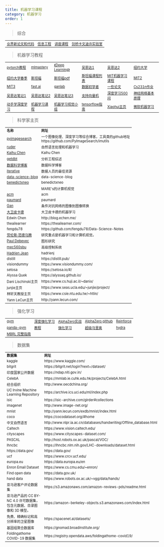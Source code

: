 ```yaml
---
title: 机器学习课程
category: 机器学习
order: 1
---
```


> 综合
<table width="1033" style="font-size: 0.8em;">
	<tbody>
		<tr>
			<td>
				<a href="https://paperswithcode.com/" target="_blank">业界新论文和代码</a>
			</td>
			<td>
				<a href="https://www.robots.ox.ac.uk/" target="_blank">信息工程</a>
			</td>
			<td>
				<a href="https://www.robots.ox.ac.uk/~az/lectures/" target="_blank">讲座课程</a>
			</td>
			<td>
				<a href="https://www.inference.org.uk/is/" target="_blank">剑桥卡文迪许实验室</a>
			</td>
		</tr>
	</tbody>
</table>

> 机器学习教程
<table width="1033" style="font-size: 0.8em;">
	<tbody>
		<tr>
			<td>
				<a href="https://pytorchvideo.org/" target="_blank">pytorch教程</a>
			</td>
			<td>
				<a href="https://machinelearningmastery.com/" target="_blank">mlmastery</a>
			</td>
			<td>
				<a href="https://www.deeplearningbook.org/" target="_blank">《Deep Learning》</a>
			</td>
			<td>
				<a href="https://www.coursera.org/learn/machine-learning" target="_blank">吴恩达1</a>
			</td>
			<td>
				<a href="https://www.coursera.org/specializations/deep-learning#instructors" target="_blank">吴恩达2</a>
			</td>
			<td>
				<a href="https://atcold.github.io/pytorch-Deep-Learning/" target="_blank">纽约大学</a>
			</td>
		</tr>
		<tr>
			<td>
				<a href="https://davidrosenberg.github.io/ml2019/#home" target="_blank">纽约大学春季</a>
			</td>
			<td>
				<a href="https://stanford.edu/~shervine/teaching/cs-230/" target="_balnk">斯坦福</a><br/>
			</td>
			<td>
				<a href="https://github.com/afshinea" target="_balnk">斯坦福pdf</a>
			</td>
			<td>
				<a href="https://online.stanford.edu/explore?topics%5B1061%5D=1061&type=All" target="_balnk">斯坦福课程列表</a>
			</td>
			<td>
				<a href="http://introtodeeplearning.com/" target="_balnk">MIT机器学习课程</a>
			</td>
			<td>
				<a href="https://github.com/aamini/introtodeeplearning/" target="_balnk">MIT2</a>
			</td>
		</tr>
		<tr>
			<td>
				<a href="https://www.mit.edu/~amidi/teaching/" target="_balnk">MIT3</a>
			</td>
			<td>
				<a href="https://course.fast.ai/" target="_balnk">fast.ai</a>
			</td>
			<td>
				<a href="https://poloclub.github.io/ganlab/" target="_balnk">ganlab</a>
			</td>
			<td>
				<a href="https://summer-knight-cef.notion.site/d69344e1eaf84fa582de2aa677a38c03?v=46898533ebfb4bc49c74888a38ee4e62" target="_blank">数据初学者</a>
			</td>
			<td>
				<a href="https://adeshpande3.github.io/" target="_blank">一些论文</a>
			</td>
			<td>
				<a href="http://cs231n.github.io/" target="_blank">Cs231n作业</a>
			</td>
		</tr>
		<tr>
			<td>
				<a href="https://github.com/fengdu78/deeplearning_ai_books" target="_blank">吴恩达笔记1</a>
			</td>
			<td>
				<a href="http://www.ai-start.com/dl2017/" target="_blank">吴恩达笔记2</a>
			</td>
			<td>
				<a href="https://github.com/fengdu78/Coursera-ML-AndrewNg-Notes" target="_blank">吴恩达笔记3</a>
			</td>
			<td>
				<a href="https://www.svm-tutorial.com/" target="_blank">支持向量机</a>
			</td>
			<td>
				<a href="https://gitee.com/bashendixie/DeepLearning-500-questions/tree/master" target="_blank">深度学习500问</a>
			</td>
			<td>
				<a href="https://microsoft.github.io/ai-edu/%E5%9F%BA%E7%A1%80%E6%95%99%E7%A8%8B/A2-%E7%A5%9E%E7%BB%8F%E7%BD%91%E7%BB%9C%E5%9F%BA%E6%9C%AC%E5%8E%9F%E7%90%86/index.html" target="_blank">神经网络基本原理</a>
			</td>
		</tr>
		<tr>
			<td>
				<a href="https://zh.d2l.ai/" target="_blank">动手学深度学习</a>
			</td>
			<td>
				<a href="https://atcold.github.io/pytorch-Deep-Learning/en/faq/" target="_blank">机器学习课程</a>
			</td>
			<td>
				<a href="https://lab1055.github.io/" target="_blank">机器学习视觉小组</a>
			</td>
			<td>
				<a href="https://www.tensorflow.org/tutorials/" target="_blank">tensorflow指南</a>
			</td>
			<td>
				<a href="https://www.ics.uci.edu/~xhx/" target="_blank">Xiaohui主页</a>
			</td>
			<td>
				<a href="https://github.com/microsoft/ML-For-Beginners/blob/main/translations/README.zh-cn.md" target="_blank">微软机器学习</a>
			</td>
		</tr>
	</tbody>
</table>


> 科学家主页
<table width="1033" style="font-size: 0.8em;">
	<tbody>
		<tr>
			<td>
				<strong>
					名称
				</strong>
			</td>
			<td>
				<strong>
					网址
				</strong>
			</td>
		</tr>
		<tr>
			<td>
				<a href="https://pyimagesearch.com/start-here/" target="_balnk">pyimagesearch</a>
			</td>
			<td>
				一个图像处理、深度学习等综合博客，工具类的github地址<br/>
				https://github.com/PyImageSearch/imutils
			</td>
		</tr>
		<tr>
			<td>
				<a href="https://ruder.io/" target="_balnk">ruder</a>
			</td>
			<td>
				自然语言处理和机器学习
			</td>
		</tr>
		<tr>
			<td>
				<a href="http://www.k4ai.com/tag/gan/index.html" target="_balnk">Kaihu Chen</a>
			</td>
			<td>
				Kaihu Chen
			</td>
		</tr>
		<tr>
			<td>
				<a href="https://roundup.getdbt.com/archive?sort=new" target="_balnk">getdbt</a>
			</td>
			<td>
				分析工程综述
			</td>
		</tr>
		<tr>
			<td>
				<a href="https://blogs.sas.com/content/" target="_balnk">数据科学博客</a>
			</td>
			<td>
				数据科学博客
			</td>
		</tr>
		<tr>
			<td>
				<a href="https://iterative.ly/" target="_balnk">iterative</a>
			</td>
			<td>
				数据人员的最佳资源
			</td>
		</tr>
		<tr>
			<td>
				<a href="https://data-science-blog.com/" target="_balnk">data-science-blog</a>
			</td>
			<td>
				data-science-blog
			</td>
		</tr>
		<tr>
			<td>
				<a href="https://benedictxneo.medium.com/" target="_balnk">benedictxneo</a>
			</td>
			<td>
				benedictxneo
			</td>
		</tr>
		<tr>
			<td>
				<a href="https://study.marearts.com/" target="_balnk"></a>
			</td>
			<td>
				MARE's的计算机视觉
			</td>	
		</tr>
		<tr>
			<td>
				<a href="https://cacm.acm.org/blogs/about-the-blogs" target="_balnk">acm</a>
			</td>
			<td>
				acm
			</td>
		</tr>
		<tr>
			<td>
				<a href="https://perso-etis.ensea.fr/paumard/" target="_balnk">paumard</a>
			</td>
			<td>
				paumard
			</td>
		</tr>
		<tr>
			<td>
				<a href="https://phillipi.github.io/pix2pix/" target="_balnk">Gan</a>
			</td>
			<td>
				条件对抗网络的图像到图像转换
			</td>
		</tr>
		<tr>
			<td>
				<a href="https://davidpicard.github.io/" target="_balnk">大卫皮卡德</a>
			</td>
			<td>
				大卫皮卡德的机器学习
			</td>
		</tr>
		<tr>
			<td>
				Edwin Chen
			</td>
			<td>
				http://blog.echen.me/
			</td>
		</tr>
		<tr>
			<td>
				theailearner
			</td>
			<td>
				https://theailearner.com/
			</td>
		</tr>
		<tr>
			<td>
				fengdu78
			</td>
			<td>
				https://github.com/fengdu78/Data-Science-Notes
			</td>
		</tr>
		<tr>
			<td>
				<a href="https://lvdmaaten.github.io/" target="_balnk">劳伦斯·范德马腾</a>
			</td>
			<td>
				研究重点是机器学习和计算机视觉。
			</td>
		</tr>
		<tr>
			<td>
				<a href="https://www.pauldebevec.com/" target="_balnk">Paul Debevec</a>
			</td>
			<td>
				图形研究
			</td>
		</tr>
		<tr>
			<td>
				<a href="https://mec560sbu.github.io/" target="_balnk">mec560sbu</a>
			</td>
			<td>
				高级控制系统
			</td>
		</tr>
		<tr>
			<td>
				<a href="https://medium.com/@hadrienj" target="_balnk">Hadrien Jean</a>
			</td>
			<td>
				hadrienj
			</td>
		</tr>
		<tr>
			<td>
				distill
			</td>
			<td>
				https://distill.pub/
			</td>
		</tr>
		<tr>
			<td>
				visiondummy
			</td>
			<td>
				https://www.visiondummy.com/
			</td>
		</tr>
		<tr>
			<td>
				setosa
			</td>
			<td>
				https://setosa.io/#/
			</td>
		</tr>
		<tr>
			<td>
				Alyssa Quek
			</td>
			<td>
				https://alyssaq.github.io/
			</td>
		</tr>
		<tr>
			<td>
				Dani Lischinski主页
			</td>
			<td>
				https://www.cs.huji.ac.il/~danix/
			</td>
		</tr>
		<tr>
			<td>
				junjie主页
			</td>
			<td>
				https://www.seas.ucla.edu/~junjie/project/
			</td>
		</tr>
		<tr>
			<td>
				林轩天教授主页
			</td>
			<td>
				https://www.csie.ntu.edu.tw/~htlin/
			</td>
		</tr>
		<tr>
			<td>
				Yann LeCun主页
			</td>
			<td>
				http://yann.lecun.com/
			</td>
		</tr>
	</tbody>
</table>

> 强化学习
<table width="1033" style="font-size: 0.8em;">
	<tbody>
		<tr>
			<td>
				<a href="http://gym.openai.com/" target="_blank">gym</a>
			</td>
			<td>
				<a href="https://torres.ai/deep-reinforcement-learning-explained-series/" target="_blank">深度强化学习</a>
			</td>
			<td>
				<a href="https://zhuanlan.zhihu.com/p/32089487" target="_blank">AlphaZero实战</a>
			</td>
			<td>
				<a href="https://github.com/junxiaosong/AlphaZero_Gomoku" target="_blank">AlphaZero github</a>
			</td>
			<td>
				<a href="https://github.com/qqiang00/Reinforce" target="_blank">Reinforce</a>
			</td>
		</tr>
		<tr>
			<td>
				<a href="https://panda-gym.readthedocs.io/en/latest/" target="_blank">panda-gym</a>
			</td>
			<td>
				<a href="https://analyticsindiamag.com/exploring-panda-gym-a-multi-goal-reinforcement-learning-environment/" target="_blank">教程</a>
			</td>
			<td>
				<a href="https://weread.qq.com/web/reader/52832ba071fcfda85281b40k70e32fb021170efdf2eca12" target="_blank">强化学习</a>
			</td>
			<td>
				<a href="https://zhuanlan.zhihu.com/p/53907806" target="_blank">超级马里奥</a>
			</td>
			<td>
				<a href="https://hydra.cc/" data-wpel-link="external" target="_blank">hydra</a>
			</td>
		</tr>
		<tr>
			<td>
				<a href="https://analyticsindiamag.com/complete-guide-to-mbrl-python-tool-for-model-based-reinforcement-learning/" target="_blank">MBRL 完整指南</a>
			</td>
		</tr>
	</tbody>
</table>


> 数据集
<table width="1033" style="font-size: 0.8em;">
	<tbody>
		<tr>
			<td>
				<strong>
					数据集
				</strong>
			</td>
			<td>
				<strong>
					网址
				</strong>
			</td>
		</tr>
		<tr>
			<td>
				kaggle
			</td>
			<td>
				https://www.kaggle.com/
			</td>
		</tr>
		<tr>
			<td>
				bitgrit
			</td>
			<td>
				https://bitgrit.net/login?next=/dataset/
			</td>
		</tr>
		<tr>
			<td>
				印度国家公开数据
			</td>
			<td>
				https://ndap.niti.gov.in/
			</td>
		</tr>
		<tr>
			<td>
				CelebA
			</td>
			<td>
				https://mmlab.ie.cuhk.edu.hk/projects/CelebA.html
			</td>
		</tr>
		<tr>
			<td>
				经合组织
			</td>
			<td>
				http://www.oecdchina.org/
			</td>
		</tr>
		<tr>
			<td>
				UC Irvine Machine Learning Repository
			</td>
			<td>
				https://archive.ics.uci.edu/ml/index.php
			</td>
		</tr>
		<tr>
			<td>
				isic
			</td>
			<td>
				https://isic-archive.com/girder#collections
			</td>
		</tr>
		<tr>
			<td>
				imagenet
			</td>
			<td>
				http://www.image-net.org/
			</td>
		</tr>
		<tr>
			<td>
				mnist
			</td>
			<td>
				http://yann.lecun.com/exdb/mnist/index.html
			</td>
		</tr>
		<tr>
			<td>
				coco
			</td>
			<td>
				https://cocodataset.org/#home
			</td>
		</tr>
		<tr>
			<td>
				中文自然语言
			</td>
			<td>
				http://www.nlpr.ia.ac.cn/databases/handwriting/Offline_database.html
			</td>
		</tr>
		<tr>
			<td>
				Caltech
			</td>
			<td>
				https://www.vision.caltech.edu/
			</td>
		</tr>
		<tr>
			<td>
				cityscapes
			</td>
			<td>
				https://www.cityscapes-dataset.com/
			</td>
		</tr>
		<tr>
			<td>
				PASCAL
			</td>
			<td>
				http://host.robots.ox.ac.uk/pascal/VOC/
			</td>
		</tr>
		<tr>
			<td>
				lhncbc
			</td>
			<td>
				https://lhncbc.nlm.nih.gov/LHC-downloads/dataset.html
			</td>
		</tr>
		<tr>
			<td>
				https://data.gov/
			</td>
			<td>
				https://data.gov/
			</td>
		</tr>
		<tr>
			<td>
				ucf
			</td>
			<td>
				https://www.crcv.ucf.edu/
			</td>
		</tr>
		<tr>
			<td>
				europa.eu
			</td>
			<td>
				https://data.europa.eu/en
			</td>
		</tr>
		<tr>
			<td>
				Enron Email Dataset
			</td>
			<td>
				https://www.cs.cmu.edu/~enron/
			</td>
		</tr>
		<tr>
			<td>
				Find open data
			</td>
			<td>
				https://data.gov.uk/
			</td>
		</tr>
		<tr>
			<td>
				hand data
			</td>
			<td>
				https://www.robots.ox.ac.uk/~vgg/data/hands/
			</td>
		</tr>
		<tr>
			<td>
				亚马逊客户评论数据集
			</td>
			<td>
				https://s3.amazonaws.com/amazon-reviews-pds/readme.html
			</td>
		</tr>
		<tr>
			<td>
				亚马逊产品的 CC BY-NC 4.0 许可数据集，包含元数据、目录图像和 3D 模型。
			</td>
			<td>
				https://amazon-berkeley-objects.s3.amazonaws.com/index.html
			</td>
		</tr>
		<tr>
			<td>
				免费、精确标记和高分辨率的卫星图像
			</td>
			<td>
				https://spacenet.ai/datasets/
			</td>
		</tr>
		<tr>
			<td>
				基因组聚合数据库
			</td>
			<td>
				https://gnomad.broadinstitute.org/
			</td>
		</tr>
		<tr>
			<td>
				Foldingathome COVID-19 数据集
			</td>
			<td>
				https://registry.opendata.aws/foldingathome-covid19/
			</td>
		</tr>
	</tbody>
</table>
